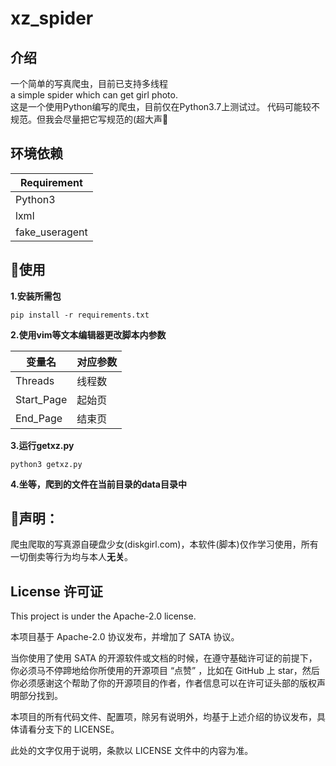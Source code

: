# xz_spider

## 介绍  

一个简单的写真爬虫，目前已支持多线程   
a simple spider which can get girl photo.  
这是一个使用Python编写的爬虫，目前仅在Python3.7上测试过。
代码可能较不规范。但我会尽量把它写规范的(超大声🤗  
  
## 环境依赖


|Requirement         |
|--------------------|
|Python3             |
|lxml                |
|fake_useragent      | 

## 📖使用  

**1.安装所需包**  

```shell script 
pip install -r requirements.txt
```
**2.使用vim等文本编辑器更改脚本内参数**  

|变量名            |对应参数     | 
|-----------------|-----------| 
|Threads          |线程数      | 
|Start_Page       |起始页      | 
|End_Page         |结束页      | 


**3.运行getxz.py**  
```shell script 
python3 getxz.py
```  
**4.坐等，爬到的文件在当前目录的data目录中**

## 📢声明：  

爬虫爬取的写真源自硬盘少女(diskgirl.com)，本软件(脚本)仅作学习使用，所有一切倒卖等行为均与本人**无关**。


## License 许可证

This project is under the Apache-2.0 license.

本项目基于 Apache-2.0 协议发布，并增加了 SATA 协议。

当你使用了使用 SATA 的开源软件或文档的时候，在遵守基础许可证的前提下，你必须马不停蹄地给你所使用的开源项目 “点赞” ，比如在 GitHub 上
star，然后你必须感谢这个帮助了你的开源项目的作者，作者信息可以在许可证头部的版权声明部分找到。

本项目的所有代码文件、配置项，除另有说明外，均基于上述介绍的协议发布，具体请看分支下的 LICENSE。

此处的文字仅用于说明，条款以 LICENSE 文件中的内容为准。
